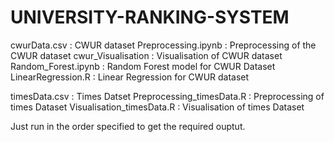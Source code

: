 # UNIVERSITY-RANKING-SYSTEM

cwurData.csv : CWUR dataset
Preprocessing.ipynb : Preprocessing of the CWUR dataset
cwur_Visualisation : Visualisation of CWUR dataset
Random_Forest.ipynb : Random Forest model for CWUR Dataset
LinearRegression.R : Linear Regression for CWUR dataset

timesData.csv : Times Datset
Preprocessing_timesData.R : Preprocessing of times Dataset
Visualisation_timesData.R : Visualisation of times Dataset

Just run in the order specified to get the required ouptut.
